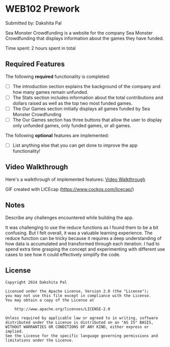 # WEB102 Prework

Submitted by: Dakshita Pal

Sea Monster Crowdfunding is a website for the company Sea Monster Crowdfunding that displays information about the games they have funded.

Time spent: 2 hours spent in total

## Required Features

The following **required** functionality is completed:

* [ ] The introduction section explains the background of the company and how many games remain unfunded.
* [ ] The Stats section includes information about the total contributions and dollars raised as well as the top two most funded games.
* [ ] The Our Games section initially displays all games funded by Sea Monster Crowdfunding
* [ ] The Our Games section has three buttons that allow the user to display only unfunded games, only funded games, or all games.

The following **optional** features are implemented:

* [ ] List anything else that you can get done to improve the app functionality!

## Video Walkthrough

Here's a walkthrough of implemented features:
[Video Walkthrough](https://i.imgur.com/gkHAaXJ)

<!-- <img src="https://i.imgur.com/gkHAaXJ" title="Video Walkthrough" width="500" height="500" alt="Video Walkthrough" /> -->


GIF created with LICEcap (https://www.cockos.com/licecap/)

## Notes

Describe any challenges encountered while building the app.

It was challenging to use the reduce functions as I found them to be a bit confusing. But I felt overall, it was a valuable learning experience. The reduce function can be tricky 
because it requires a deep understanding of how data is accumulated and transformed through each iteration. I had to spend extra time grasping the concept and experimenting with 
different use cases to see how it could effectively simplify the code. 

## License

    Copyright 2024 Dakshita Pal

    Licensed under the Apache License, Version 2.0 (the "License");
    you may not use this file except in compliance with the License.
    You may obtain a copy of the License at

        http://www.apache.org/licenses/LICENSE-2.0

    Unless required by applicable law or agreed to in writing, software
    distributed under the License is distributed on an "AS IS" BASIS,
    WITHOUT WARRANTIES OR CONDITIONS OF ANY KIND, either express or implied.
    See the License for the specific language governing permissions and
    limitations under the License.
